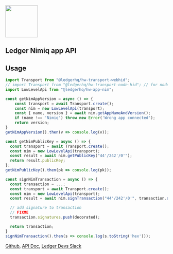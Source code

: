 <img src="https://user-images.githubusercontent.com/211411/34776833-6f1ef4da-f618-11e7-8b13-f0697901d6a8.png" height="100" />

## Ledger Nimiq app API

## Usage


```js
import Transport from "@ledgerhq/hw-transport-webhid";
// import Transport from "@ledgerhq/hw-transport-node-hid"; // for node; experimental
import LowLevelApi from "@ledgerhq/hw-app-nim";

const getNimAppVersion = async () => {
    const transport = await Transport.create();
    const nim = new LowLevelApi(transport);
    const { name, version } = await nim.getAppNameAndVersion();
    if (name !== 'Nimiq') throw new Error('Wrong app connected');
    return version;
}
getNimAppVersion().then(v => console.log(v));

const getNimPublicKey = async () => {
  const transport = await Transport.create();
  const nim = new LowLevelApi(transport);
  const result = await nim.getPublicKey("44'/242'/0'");
  return result.publicKey;
};
getNimPublicKey().then(pk => console.log(pk));

const signNimTransaction = async () => {
  const transaction = ...;
  const transport = await Transport.create();
  const nim = new LowLevelApi(transport);
  const result = await nim.signTransaction("44'/242'/0'", transaction.signatureBase());

  // add signature to transaction
  // FIXME
  transaction.signatures.push(decorated);

  return transaction;
}
signNimTransaction().then(s => console.log(s.toString('hex')));
```


[Github](https://github.com/LedgerHQ/ledgerjs/),
[API Doc](http://ledgerhq.github.io/ledgerjs/),
[Ledger Devs Slack](https://ledger-dev.slack.com/)
